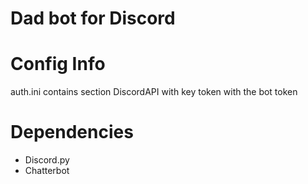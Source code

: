 # Dad bot for Discord

# Config Info
auth.ini contains section DiscordAPI with key token with the bot token

# Dependencies
* Discord.py
* Chatterbot